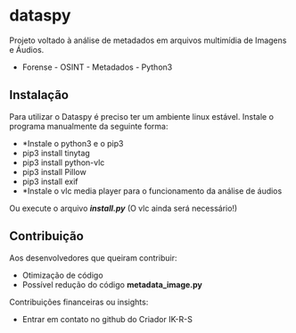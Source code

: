 # dataspy
Projeto voltado à análise de metadados em arquivos multimídia de Imagens e Áudios.  
- Forense - OSINT - Metadados - Python3

## Instalação
Para utilizar o Dataspy é preciso ter um ambiente linux estável.
Instale o programa manualmente da seguinte forma:

- *Instale o python3 e o pip3
- pip3 install tinytag
- pip3 install python-vlc
- pip3 install Pillow
- pip3 install exif
- *Instale o vlc media player para o funcionamento da análise de áudios

Ou execute o arquivo ***install.py*** (O vlc ainda será necessário!)

## Contribuição
Aos desenvolvedores que queiram contribuir:
- Otimização de código
- Possível redução do código **metadata_image.py**

Contribuições financeiras ou insights:
- Entrar em contato no github do Criador IK-R-S
